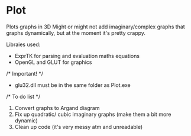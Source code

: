 Plot
====

Plots graphs in 3D
Might or might not add imaginary/complex graphs that graphs dynamically, but at the moment it's pretty crappy.

Libraies used:
  - ExprTK for parsing and evaluation maths equations
  - OpenGL and GLUT for graphics
  
/* Important! */
  - glu32.dll must be in the same folder as Plot.exe

/* To do list */
1. Convert graphs to Argand diagram
2. Fix up quadratic/ cubic imaginary graphs (make them a bit more dynamic)
3. Clean up code (it's very messy atm and unreadable)
